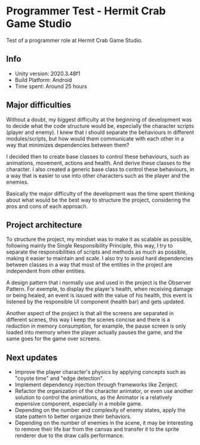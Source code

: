 
# Programmer Test - Hermit Crab Game Studio

Test of a programmer role at Hermit Crab Game Studio.

## Info
* Unity version: 2020.3.48f1
* Build Platform: Android
* Time spent: Around 25 hours

## Major difficulties

Without a doubt, my biggest difficulty at the beginning of development was to decide what the code structure would be, especially the character scripts (player and enemy). I knew that i should separate the behaviours in different modules/scripts, but how would them communicate with each other in a way that minimizes dependencies between them?

I decided then to create base classes to control these behaviours, such as animations, movement, actions and health. And derive these classes to the character. I also created a generic base class to control these behaviours, in a way that is easier to use into other characters such as the player and the enemies.

Basically the major difficulty of the development was the time spent thinking about what would be the best way to structure the project, considering the pros and cons of each approach.

## Project architecture

To structure the project, my mindset was to make it as scalable as possible, following mainly the Single Responsibility Principle, this way, I try to separate the responsibilities of scripts and methods as much as possible, making it easier to maintain and scale. I also try to avoid hard dependencies between classes in a way that most of the entities in the project are independent from other entities.

A design pattern that i normally use and used in the project is the Observer Pattern.
For exemple, to display the player's health, when receiving damage or being healed, an event is issued with the value of his health, this event is listened by the responsible UI component (health bar) and gets updated.

Another aspect of the project is that all the screens are separated in different scenes, this way I keep the scenes concise and there is a reduction in memory consumption, for example, the pause screen is only loaded into memory when the player actually pauses the game, and the same goes for the game over screens.

## Next updates

* Improve the player character's physics by applying concepts such as "coyote time" and "edge detection".
* Implement dependency injection through frameworks like Zenject.
* Refactor the organization of the character animator, or even use another solution to control the animations, as the Animator is a relatively expensive component, especially in a mobile game.
* Depending on the number and complexity of enemy states, apply the state pattern to better organize their behaviors.
* Depending on the number of enemies in the scene, it may be interesting to remove their life bar from the canvas and transfer it to the sprite renderer due to the draw calls performance.
